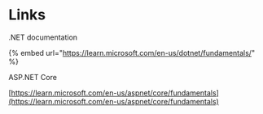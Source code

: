 # Links

.NET documentation

{% embed url="https://learn.microsoft.com/en-us/dotnet/fundamentals/" %}

ASP.NET Core

[https://learn.microsoft.com/en-us/aspnet/core/fundamentals](https://learn.microsoft.com/en-us/aspnet/core/fundamentals)
